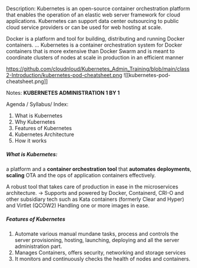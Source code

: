 Description:
Kubernetes is an open-source container orchestration platform that enables the operation of an elastic web server framework for cloud applications. Kubernetes can support data center outsourcing to public cloud service providers or can be used for web hosting at scale. 

Docker is a platform and tool for building, distributing and running Docker containers. ... Kubernetes is a container orchestration system for Docker containers that is more extensive than Docker Swarm and is meant to coordinate clusters of nodes at scale in production in an efficient manner

https://github.com/cloudnloud/Kubernetes_Admin_Training/blob/main/class2-Introduction/kubernetes-pod-cheatsheet.png
![[kubernetes-pod-cheatsheet.png]]

Notes:
**KUBERNETES ADMINISTRATION 1 BY 1**

Agenda / Syllabus/ Index:
1) What is Kubernetes
2) Why Kubernetes
3) Features of Kubernetes 
4) Kubernetes Architecture
5) How it works

##### **What is Kubernetes:**
a platform and a **container orchestration tool** that **automates deployments**, **scaling** OTA and the ops of application containers effectively.

A robust tool that takes care of production in ease in the microservices architecture.
-> Supports and powered by Docker, Containerd, CRI-O and other subsidiary tech such as Kata containers (formerly Clear and Hyper) and Virtlet (QCOW2) 
Handling one or more images in ease.
#####  Features of Kubernetes

1) Automate various manual mundane tasks, process and controls the server provisioning, hosting, launching, deploying and all the server administration part.
2) Manages Containers, offers security, networking and storage services
3)  It monitors and continuously checks the health of nodes and containers.










